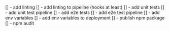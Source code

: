 [] - add linting
[] - add linting to pipeline (hooks at least)
[] - add unit tests
[] - add unit test pipeline
[] - add e2e tests
[] - add e2e test pipeline
[] - add env variables
[] - add env variables to deployment
[] - publish npm package
[] - npm audit